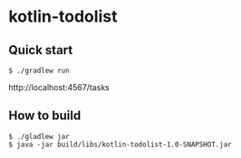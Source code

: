 # kotlin-todolist

## Quick start

```console
$ ./gradlew run
```

http://localhost:4567/tasks

## How to build 

```console
$ ./gladlew jar
$ java -jar build/libs/kotlin-todolist-1.0-SNAPSHOT.jar
```